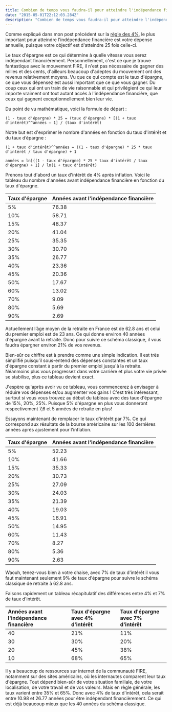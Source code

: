 ```yaml
---
title: Combien de temps vous faudra-il pour atteindre l'indépendance financière
date: "2015-05-01T22:12:03.284Z"
description: "Combien de temps vous faudra-il pour atteindre l'indépendance financière"
---
```


Comme expliqué dans mon post précédent sur la [règle des 4%](/economies-avant-independance-financiere), le plus important pour atteindre l'indépendance financière est votre dépense annuelle, puisque votre objectif est d'atteindre 25 fois celle-ci.

Le taux d'épargne est ce qui détermine à quelle vitesse vous serez indépendant financièrement. Personnellement, c'est ce que je trouve fantastique avec le mouvement FIRE, il n'est pas nécessaire de gagner des milles et des cents, d'ailleurs beaucoup d'adeptes du mouvement ont des revenus relativement moyens. Vu que ce qui compte est le taux d'épargne, ce que vous dépensez est aussi important que ce que vous gagner. Du coup ceux qui ont un train de vie raisonnable et qui privilégient ce qui leur importe vraiment ont tout autant accès à l'indépendance financière, que ceux qui gagnent exceptionnellement bien leur vie.

Du point de vu mathématique, voici la formule de départ :

`(1 - taux d'épargne) * 25 = (taux d'épargne) * [(1 + taux d'intérêt)^^années – 1] / (taux d'intérêt)`

Notre but est d'exprimer le nombre d'années en fonction du taux d'intérêt et du taux d’épargne :

`(1 + taux d'intérêt)^^années = ((1 - taux d'épargne) * 25 * taux d'intérêt / taux d'épargne) + 1`

`années = ln[((1 - taux d'épargne) * 25 * taux d'intérêt / taux d'épargne) + 1] / ln(1 + taux d'intérêt)`

Prenons tout d'abord un taux d'intérêt de 4% après inflation. Voici le tableau du nombre d'années avant indépendance financière en fonction du taux d'épargne.

Taux d'épargne	| Années avant l'indépendance financière
:-|:-
5%	|76.38
10%	|58.71
15%	|48.37
20%	|41.04
25%	|35.35
30%	|30.70
35%	|26.77
40%	|23.36
45%	|20.36
50%	|17.67
60%	|13.02
70%	|9.09
80%	|5.69
90%	|2.69

Actuellement l’âge moyen de la retraite en France est de 62.8 ans et celui du premier emploi est de 23 ans. Ce qui donne environ 40 années d'épargne avant la retraite. Donc pour suivre ce schéma classique, il vous faudra épargner environ 21% de vos revenus.

Bien-sûr ce chiffre est à prendre comme une simple indication. Il est très simplifié puisqu’il sous-entend des dépenses constantes et un taux d'épargne constant à partir du premier emploi jusqu'à la retraite. Néanmoins plus vous progressez dans votre carrière et plus votre vie privée se stabilise, plus ce tableau devient exact.

J'espère qu'après avoir vu ce tableau, vous commencerez à envisager à réduire vos dépenses et/ou augmenter vos gains ! C'est très intéressant, surtout si vous vous trouvez au début du tableau avec des taux d'épargne de 15%, 20%, 25%. Puisque 5% d'épargne en plus vous donneront respectivement 7,6 et 5 années de retraite en plus!

Essayons maintenant de remplacer le taux d'intérêt par 7%. Ce qui correspond aux résultats de la bourse américaine sur les 100 dernières années après ajustement pour l'inflation.

Taux d'épargne	| Années avant l'indépendance financière
:-|:-
5%	|52.23
10%	|41.66
15%	|35.33
20%	|30.73
25%	|27.09
30%	|24.03
35%	|21.39
40%	|19.03
45%	|16.91
50%	|14.95
60%	|11.43
70%	|8.27
80%	|5.36
90%	|2.63

Waouh, tenez-vous bien à votre chaise, avec 7% de taux d'intérêt il vous faut maintenant seulement 9% de taux d'épargne pour suivre le schéma classique de retraite à 62.8 ans.

Faisons rapidement un tableau récapitulatif des différences entre 4% et 7% de taux d'intérêt.

Années avant l'indépendance financière | Taux d'épargne avec 4% d'intérêt | Taux d'épargne avec 7% d'intérêt
:-|:-|:-
40 | 21% | 11%
30 | 30% | 20%
20 | 45% | 38%
10 | 68% | 65%


Il y a beaucoup de ressources sur internet de la communauté FIRE, notamment sur des sites américains, où les internautes comparent leur taux d'épargne. Tout dépend bien-sûr de votre situation familiale, de votre localisation, de votre travail et de vos valeurs. Mais en règle générale, les taux varient entre 35% et 65%. Donc avec 4% de taux d'intérêt, cela serait entre 10.98 et 26.77 années pour être indépendant financièrement. Ce qui est déjà beaucoup mieux que les 40 années du schéma classique.


